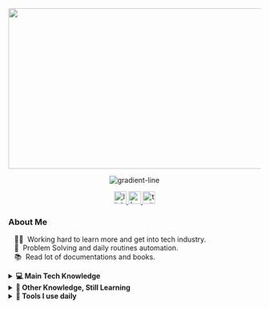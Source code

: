 <div align="center"> 
  
<!--![my_animation](https://github.com/SoumyaCO/SoumyaCO/assets/101652501/1d6b0bc1-e8f1-4716-94b3-736a725a3126 -->
<img src="https://github.com/user-attachments/assets/2d174183-f822-49a8-9934-5d5b1c30290f" height="320px" width="640px"/>
</div>

<div align="center">
  
![gradient-line](https://github.com/user-attachments/assets/867b0bab-23d5-4200-8ada-b821d2c0a4a9)  
</div>

<div align="center">
  <a href="https://www.linkedin.com/in/soumyadip-bhattacharjya-993974234/" target="_blank">
    <img src="https://img.shields.io/static/v1?message=LinkedIn&logo=linkedin&label=&color=0077B5&logoColor=white&labelColor=&style=for-the-badge" height="25" alt="linkedin logo"  />
  </a>
  <a href="https://soumyadip.hashnode.dev/" target="_blank">
    <img src="https://img.shields.io/badge/Hashnode-2962FF?style=for-the-badge&logo=hashnode&logoColor=white" height="25" alt="hashnode logo"  />
  </a>
  <a href="https://twitter.com/SoumyadipBhat19" target="_blank">
    <img src="https://img.shields.io/static/v1?message=Twitter&logo=twitter&label=&color=1DA1F2&logoColor=white&labelColor=&style=for-the-badge" height="25" alt="twitter logo"  />
  </a>
</div>

### About Me
<!-- [![Nothing](https://camo.githubusercontent.com/748433fbf833d18f543ad4bb6d8c8c4f7f340c7fe8b9706df131a525049f0c8c/68747470733a2f2f63756c746f667468657061727479706172726f742e636f6d2f706172726f74732f68642f6c6170746f705f706172726f742e676966)]() --->

<!-- <img align="right" src="https://github.com/user-attachments/assets/00d3c194-7240-41a1-b506-b9cba293274f" width="300px"/> -->

&nbsp;&nbsp;&nbsp;👨‍💻 &nbsp;Working hard to learn more and get into tech industry. \
&nbsp;&nbsp;&nbsp;💓 &nbsp;Problem Solving and daily routines automation.\
&nbsp;&nbsp;&nbsp;📚 &nbsp;Read lot of documentations and books.

<div>
<details>
  <summary>
    <b>💻 Main Tech Knowledge</b>
  </summary>
  
  [![My Skills](https://skillicons.dev/icons?i=go,ts,js,python,postgres,mongodb,jenkins,docker,nodejs,react)](https://skillicons.dev)
  
</details>

<details>
  <summary>
    <b>🧠 Other Knowledge, Still Learning</b>
  </summary>
  
  [![My Skills](https://skillicons.dev/icons?i=lua,kubernetes,aws,gcp)](https://skillicons.dev)
</details>

<details>
  <summary>
    <b>🧰 Tools I use daily</b>
  </summary>
  
  [![My Skills](https://skillicons.dev/icons?i=neovim,git,github,obsidian)](https://skillicons.dev)
</details>
</div>




